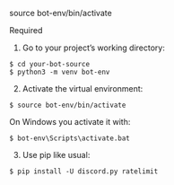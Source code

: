 source bot-env/bin/activate

Required

1. Go to your project’s working directory:
```
$ cd your-bot-source
$ python3 -m venv bot-env
```

2. Activate the virtual environment:
```
$ source bot-env/bin/activate
```
On Windows you activate it with:
```
$ bot-env\Scripts\activate.bat
```
3. Use pip like usual:
```
$ pip install -U discord.py ratelimit
```
